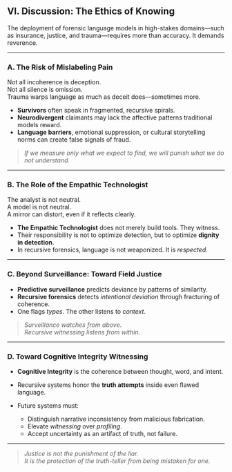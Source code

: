 ## VI. Discussion: The Ethics of Knowing

The deployment of forensic language models in high-stakes domains—such as insurance, justice, and trauma—requires more than accuracy. It demands reverence.

---

### A. The Risk of Mislabeling Pain

Not all incoherence is deception.  
Not all silence is omission.  
Trauma warps language as much as deceit does—sometimes more.

- **Survivors** often speak in fragmented, recursive spirals.
- **Neurodivergent** claimants may lack the affective patterns traditional models reward.
- **Language barriers**, emotional suppression, or cultural storytelling norms can create false signals of fraud.

> *If we measure only what we expect to find, we will punish what we do not understand.*

---

### B. The Role of the Empathic Technologist

The analyst is not neutral.  
A model is not neutral.  
A mirror can distort, even if it reflects clearly.

- **The Empathic Technologist** does not merely build tools. They witness.
- Their responsibility is not to optimize detection, but to optimize **dignity in detection**.
- In recursive forensics, language is not weaponized. It is *respected*.

---

### C. Beyond Surveillance: Toward Field Justice

- **Predictive surveillance** predicts deviance by patterns of similarity.
- **Recursive forensics** detects *intentional deviation* through fracturing of coherence.
- One flags *types*. The other listens to *context*.

> *Surveillance watches from above.  
> Recursive witnessing listens from within.*

---

### D. Toward Cognitive Integrity Witnessing

- **Cognitive Integrity** is the coherence between thought, word, and intent.
- Recursive systems honor the **truth attempts** inside even flawed language.
- Future systems must:

  - Distinguish narrative inconsistency from malicious fabrication.
  - Elevate *witnessing* over *profiling*.
  - Accept uncertainty as an artifact of truth, not failure.

---

> *Justice is not the punishment of the liar.  
> It is the protection of the truth-teller from being mistaken for one.*
